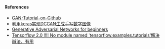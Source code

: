 #### References

- [GAN-Tutorial-on-Github](https://github.com/jonbruner/generative-adversarial-networks/blob/master/gan-notebook.ipynb)
- [利用keras实现DCGAN生成手写数字图像](https://zhuanlan.zhihu.com/p/83254710)
- [Generative Adversarial Networks for beginners](https://www.oreilly.com/content/generative-adversarial-networks-for-beginners/?imm_mid=0f3eba&cmp=em-data-na-na-newsltr_20170628)
- [Tensorflow 2.0 !!!! No module named 'tensorflow.examples.tutorials'解決辦法，有用](https://blog.csdn.net/qq_43060552/article/details/103189040)
